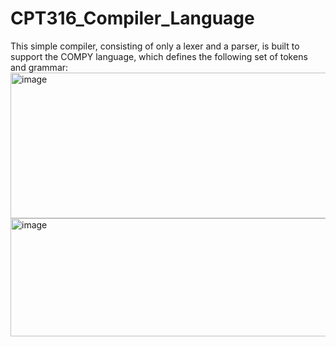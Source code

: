 # CPT316_Compiler_Language
This simple compiler, consisting of only a lexer and a parser, is built to support the COMPY language, which defines the following set of tokens and grammar:
<img width="827" height="233" alt="image" src="https://github.com/user-attachments/assets/d92b3438-65ef-4158-996e-8324b8a61483" />
<img width="842" height="189" alt="image" src="https://github.com/user-attachments/assets/8280d6ee-24d7-4ee5-b5eb-8aa10902d7a0" />
